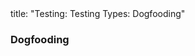 <frontmatter>
title: "Testing: Testing Types: Dogfooding"
</frontmatter>

<link rel="stylesheet" href="{{baseUrl}}/css/textbook.css">

<div class="website-content" id="all">


<div id="title">

### Dogfooding
</div>

<div id="main">

<include src="./what/embed.md" boilerplate  />

</div>
</div>